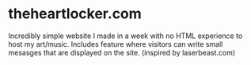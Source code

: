 # theheartlocker.com
Incredibly simple website I made in a week with no HTML experience to host my art/music.
Includes feature where visitors can write small mesasges that are displayed on the site.
(inspired by laserbeast.com)
